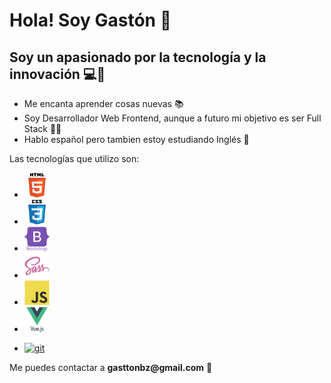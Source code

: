 <h1>Hola! Soy Gastón 👋</h1>
<h2>Soy un apasionado por la tecnología y la innovación 💻💙</h2>
<ul>
  <li>Me encanta aprender cosas nuevas 📚</li>
  <li>Soy Desarrollador Web Frontend, aunque a futuro mi objetivo es ser Full Stack 👨‍💻</li>
  <li>Hablo español pero tambien estoy estudiando Inglés 💬</li>
</ul>

Las tecnologías que utilizo son:
<ul>
  <li><a href="https://www.w3.org/html/" target="_blank" rel="noreferrer"> <img src="https://raw.githubusercontent.com/devicons/devicon/master/icons/html5/html5-original-wordmark.svg" alt="html5" width="40" height="40"/> </a></li>
  <li><a href="https://www.w3schools.com/css/" target="_blank" rel="noreferrer"> <img src="https://raw.githubusercontent.com/devicons/devicon/master/icons/css3/css3-original-wordmark.svg" alt="css3" width="40" height="40"/> </a></li>
  <li><a href="https://getbootstrap.com" target="_blank" rel="noreferrer"> <img src="https://raw.githubusercontent.com/devicons/devicon/master/icons/bootstrap/bootstrap-plain-wordmark.svg" alt="bootstrap" width="40" height="40"/> </a></li>
  <li><a href="https://sass-lang.com" target="_blank" rel="noreferrer"> <img src="https://raw.githubusercontent.com/devicons/devicon/master/icons/sass/sass-original.svg" alt="sass" width="40" height="40"/> </a></li>
  <li><a href="https://developer.mozilla.org/en-US/docs/Web/JavaScript" target="_blank" rel="noreferrer"> <img src="https://raw.githubusercontent.com/devicons/devicon/master/icons/javascript/javascript-original.svg" alt="javascript" width="40" height="40"/> </a></li>
  <li><a href="https://vuejs.org/" target="_blank" rel="noreferrer"> <img src="https://raw.githubusercontent.com/devicons/devicon/master/icons/vuejs/vuejs-original-wordmark.svg" alt="vuejs" width="40" height="40"/> </a> </p></li>
  <li><a href="https://git-scm.com/" target="_blank" rel="noreferrer"> <img src="https://www.vectorlogo.zone/logos/git-scm/git-scm-icon.svg" alt="git" width="40" height="40"/> </a></li>
</ul>

<p>Me puedes contactar a <b>gasttonbz@gmail.com</b> 📧</p>
